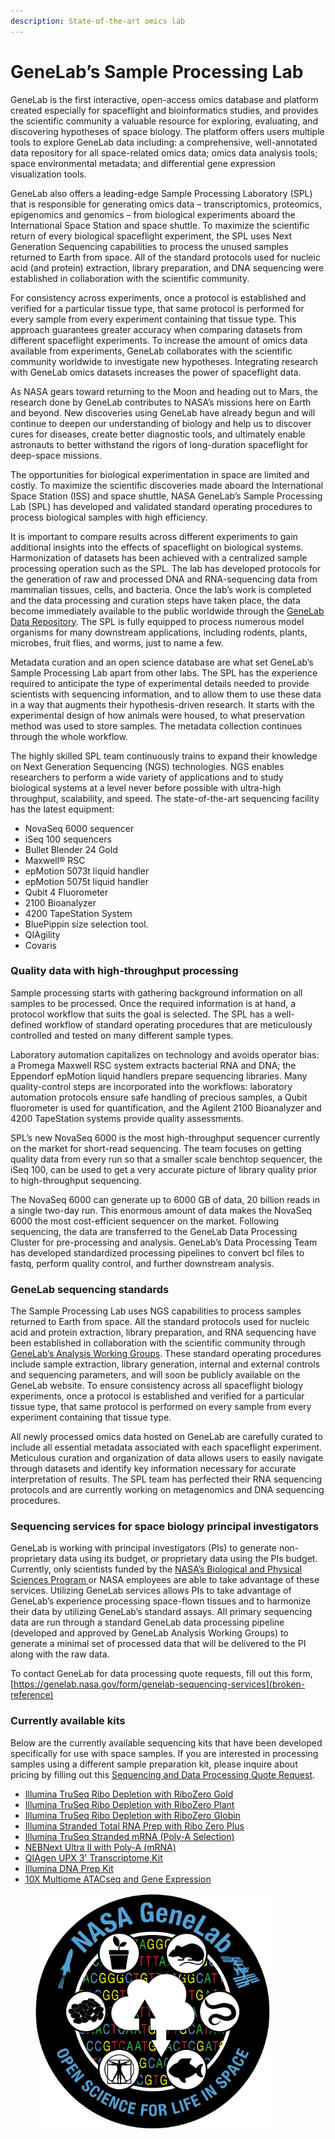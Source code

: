 ```yaml
---
description: State-of-the-art omics lab
---
```


# GeneLab’s Sample Processing Lab

GeneLab is the first interactive, open-access omics database and platform created especially for spaceflight and bioinformatics studies, and provides the scientific community a valuable resource for exploring, evaluating, and discovering hypotheses of space biology. The platform offers users multiple tools to explore GeneLab data including: a comprehensive, well-annotated data repository for all space-related omics data; omics data analysis tools; space environmental metadata; and differential gene expression visualization tools.

GeneLab also offers a leading-edge Sample Processing Laboratory (SPL) that is responsible for generating omics data – transcriptomics, proteomics, epigenomics and genomics – from biological experiments aboard the International Space Station and space shuttle. To maximize the scientific return of every biological spaceflight experiment, the SPL uses Next Generation Sequencing capabilities to process the unused samples returned to Earth from space. All of the standard protocols used for nucleic acid (and protein) extraction, library preparation, and DNA sequencing were established in collaboration with the scientific community.

For consistency across experiments, once a protocol is established and verified for a particular tissue type, that same protocol is performed for every sample from every experiment containing that tissue type. This approach guarantees greater accuracy when comparing datasets from different spaceflight experiments. To increase the amount of omics data available from experiments, GeneLab collaborates with the scientific community worldwide to investigate new hypotheses. Integrating research with GeneLab omics datasets increases the power of spaceflight data.

As NASA gears toward returning to the Moon and heading out to Mars, the research done by GeneLab contributes to NASA’s missions here on Earth and beyond. New discoveries using GeneLab have already begun and will continue to deepen our understanding of biology and help us to discover cures for diseases, create better diagnostic tools, and ultimately enable astronauts to better withstand the rigors of long-duration spaceflight for deep-space missions.

The opportunities for biological experimentation in space are limited and costly. To maximize the scientific discoveries made aboard the International Space Station (ISS) and space shuttle, NASA GeneLab’s Sample Processing Lab (SPL) has developed and validated standard operating procedures to process biological samples with high efficiency. &#x20;

It is important to compare results across different experiments to gain additional insights into the effects of spaceflight on biological systems. Harmonization of datasets has been achieved with a centralized sample processing operation such as the SPL. The lab has developed protocols for the generation of raw and processed DNA and RNA-sequencing data from mammalian tissues, cells, and bacteria. Once the lab’s work is completed and the data processing and curation steps have taken place, the data become immediately available to the public worldwide through the [GeneLab Data Repository](https://genelab-data.ndc.nasa.gov/genelab/projects). The SPL is fully equipped to process numerous model organisms for many downstream applications, including rodents, plants, microbes, fruit flies, and worms, just to name a few.

Metadata curation and an open science database are what set GeneLab’s Sample Processing Lab apart from other labs. The SPL has the experience required to anticipate the type of experimental details needed to provide scientists with sequencing information, and to allow them to use these data in a way that augments their hypothesis-driven research. It starts with the experimental design of how animals were housed, to what preservation method was used to store samples. The metadata collection continues through the whole workflow.

The highly skilled SPL team continuously trains to expand their knowledge on Next Generation Sequencing (NGS) technologies. NGS enables researchers to perform a wide variety of applications and to study biological systems at a level never before possible with ultra-high throughput, scalability, and speed. The state-of-the-art sequencing facility has the latest equipment:

* NovaSeq 6000 sequencer
* iSeq 100 sequencers
* Bullet Blender 24 Gold
* Maxwell® RSC &#x20;
* epMotion 5073t liquid handler
* epMotion 5075t liquid handler
* Qubit 4 Fluorometer &#x20;
* 2100 Bioanalyzer
* 4200 TapeStation System
* BluePippin size selection tool.
* QIAgility
* Covaris

### Quality data with high-throughput processing

Sample processing starts with gathering background information on all samples to be processed. Once the required information is at hand, a protocol workflow that suits the goal is selected. The SPL has a well-defined workflow of standard operating procedures that are meticulously controlled and tested on many different sample types.

Laboratory automation capitalizes on technology and avoids operator bias: a Promega Maxwell RSC system extracts bacterial RNA and DNA; the Eppendorf epMotion liquid handlers prepare sequencing libraries. Many quality-control steps are incorporated into the workflows: laboratory automation protocols ensure safe handling of precious samples, a Qubit fluorometer is used for quantification, and the Agilent 2100 Bioanalyzer and 4200 TapeStation systems provide quality assessments.

SPL’s new NovaSeq 6000 is the most high-throughput sequencer currently on the market for short-read sequencing. The team focuses on getting quality data from every run so that a smaller scale benchtop sequencer, the iSeq 100, can be used to get a very accurate picture of library quality prior to high-throughput sequencing.

The NovaSeq 6000 can generate up to 6000 GB of data, 20 billion reads in a single two-day run. This enormous amount of data makes the NovaSeq 6000 the most cost-efficient sequencer on the market. Following sequencing, the data are transferred to the GeneLab Data Processing Cluster for pre-processing and analysis. GeneLab’s Data Processing Team has developed standardized processing pipelines to convert bcl files to fastq, perform quality control, and further downstream analysis.  &#x20;

### GeneLab sequencing standards

The Sample Processing Lab uses NGS capabilities to process samples returned to Earth from space. All the standard protocols used for nucleic acid and protein extraction, library preparation, and RNA sequencing have been established in collaboration with the scientific community through [GeneLab’s Analysis Working Groups](https://osdr.nasa.gov/bio/awg/charter.html). These standard operating procedures include sample extraction, library generation, internal and external controls and sequencing parameters, and will soon be publicly available on the GeneLab website. To ensure consistency across all spaceflight biology experiments, once a protocol is established and verified for a particular tissue type, that same protocol is performed on every sample from every experiment containing that tissue type.

All newly processed omics data hosted on GeneLab are carefully curated to include all essential metadata associated with each spaceflight experiment. Meticulous curation and organization of data allows users to easily navigate through datasets and identify key information necessary for accurate interpretation of results. The SPL team has perfected their RNA sequencing protocols and are currently working on metagenomics and DNA sequencing procedures.

### Sequencing services for space biology principal investigators

GeneLab is working with principal investigators (PIs) to generate non-proprietary data using its budget, or proprietary data using the PIs budget. Currently, only scientists funded by the [NASA’s Biological and Physical Sciences Program ](https://science.nasa.gov/biological-physical)or NASA employees are able to take advantage of these services. Utilizing GeneLab services allows PIs to take advantage of GeneLab’s experience processing space-flown tissues and to harmonize their data by utilizing GeneLab’s standard assays. All primary sequencing data are run through a standard GeneLab data processing pipeline (developed and approved by GeneLab Analysis Working Groups) to generate a minimal set of processed data that will be delivered to the PI along with the raw data.

To contact GeneLab for data processing quote requests, fill out this form, [https://genelab.nasa.gov/form/genelab-sequencing-services](broken-reference)

### Currently available kits

Below are the currently available sequencing kits that have been developed specifically for use with space samples. If you are interested in processing samples using a different sample preparation kit, please inquire about pricing by filling out this [Sequencing and Data Processing Quote Request](broken-reference).

* [Illumina TruSeq Ribo Depletion with RiboZero Gold](https://www.illumina.com/products/by-type/sequencing-kits/library-prep-kits/truseq-stranded-total-rna.html)
* [Illumina TruSeq Ribo Depletion with RiboZero Plant](https://www.illumina.com/products/by-type/sequencing-kits/library-prep-kits/truseq-stranded-total-rna-plant.html)
* [Illumina TruSeq Ribo Depletion with RiboZero Globin](https://www.illumina.com/products/by-type/sequencing-kits/library-prep-kits/truseq-stranded-total-rna-globin.html)
* [Illumina Stranded Total RNA Prep with Ribo Zero Plus](https://www.illumina.com/products/by-type/sequencing-kits/library-prep-kits/stranded-total-rna-prep.html)
* [Illumina TruSeq Stranded mRNA (Poly-A Selection)](https://www.illumina.com/products/by-type/sequencing-kits/library-prep-kits/truseq-stranded-mrna.html)
* [NEBNext Ultra II with Poly-A (mRNA)](https://www.neb.com/nebnext-portal/nebnext-ultra-ii-rna-kits?gclid=Cj0KCQjwmPSSBhCNARIsAH3cYgY\_bv\_yqNmwrqKdoMPL37v3TqfKi9QQUVg4cWad\_2QP5udFDKqF2pAaAlBMEALw\_wcB)
* [QIAgen UPX 3' Transcriptome Kit](https://www.qiagen.com/us/products/discovery-and-translational-research/next-generation-sequencing/rna-sequencing/three-rnaseq/qiaseq-upx-3-transcriptome-kits)
* [Illumina DNA Prep Kit](https://www.illumina.com/products/by-type/sequencing-kits/library-prep-kits/illumina-dna-prep.html)
* [10X Multiome ATACseq and Gene Expression](https://www.10xgenomics.com/products/single-cell-multiome-atac-plus-gene-expression)

<figure><img src=".gitbook/assets/image.png" alt="" width="375"><figcaption></figcaption></figure>
